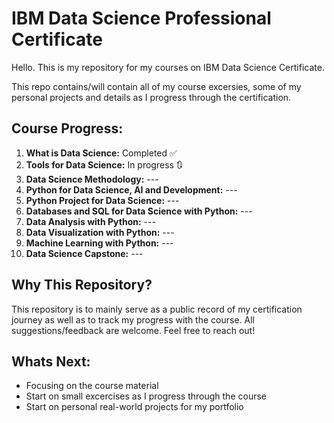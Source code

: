 # IBM Data Science Professional Certificate

Hello. This is my repository for my courses on IBM Data Science Certificate.

This repo contains/will contain all of my course excersies, some of my personal projects and details as I progress through the certification.


## Course Progress:
  1. **What is Data Science:** Completed ✅
  2. **Tools for Data Science:** In progress 🔃
  3. **Data Science Methodology:** ---
  4. **Python for Data Science, AI and Development:** ---
  5. **Python Project for Data Science:** ---
  6. **Databases and SQL for Data Science with Python:** ---
  7. **Data Analysis with Python:** ---
  8. **Data Visualization with Python:** ---
  9. **Machine Learning with Python:** ---
  10. **Data Science Capstone:** ---

## Why This Repository?
This repository is to mainly serve as a public record of my certification journey as well as to track my progress with the course.
All suggestions/feedback are welcome. Feel free to reach out!

## Whats Next:
  - Focusing on the course material
  - Start on small excercises as I progress through the course
  - Start on personal real-world projects for my portfolio



